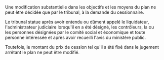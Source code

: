 Une modification substantielle dans les objectifs et les moyens du plan ne peut être décidée que par le tribunal, à la demande du cessionnaire.


Le tribunal statue après avoir entendu ou dûment appelé le liquidateur, l'administrateur judiciaire lorsqu'il en a été désigné, les contrôleurs, la ou les personnes désignées par le comité social et économique et toute personne intéressée et après avoir recueilli l'avis du ministère public.


Toutefois, le montant du prix de cession tel qu'il a été fixé dans le jugement arrêtant le plan ne peut être modifié.

